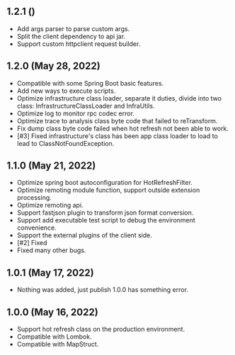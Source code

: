 

## 1.2.1 ()

- Add args parser to parse custom args.
- Split the client dependency to api jar.
- Support custom httpclient request builder.


## 1.2.0 (May 28, 2022)

- Compatible with some Spring Boot basic features.
- Add new ways to execute scripts.
- Optimize infrastructure class loader, separate it duties, divide into two class: InfrastructureClassLoader and InfraUtils.
- Optimize log to monitor rpc codec error.
- Optimize trace to analysis class byte code that failed to reTransform.
- Fix dump class byte code failed when hot refresh not been able to work.
- [#3] Fixed infrastructure's class has been app class loader to load to lead to ClassNotFoundException.


## 1.1.0 (May 21, 2022)

- Optimize spring boot autoconfiguration for HotRefreshFilter.
- Optimize remoting module function, support outside extension processing.
- Optimize remoting api.
- Support fastjson plugin to transform json format conversion.
- Support add executable test script to debug the environment convenience.
- Support the external plugins of the client side.
- [#2] Fixed
- Fixed many other bugs.



## 1.0.1 (May 17, 2022)

- Nothing was added, just publish 1.0.0 has something error.



## 1.0.0 (May 16, 2022)

- Support hot refresh class on the production environment.
- Compatible with Lombok.
- Compatible with MapStruct.



